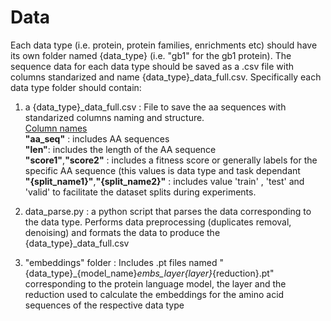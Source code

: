 # Data

Each data type (i.e. protein, protein families, enrichments etc) should have its own folder named {data_type} (i.e. "gb1" for the gb1 protein). The sequence data for each data type should be saved as a .csv file with columns standarized and name {data_type}_data_full.csv. Specifically each data type folder should contain: 

1) a {data_type}_data_full.csv : File to save the aa sequences with standarized columns naming and structure.<br />
   <ins>Column names</ins><br />
                **"aa_seq"** : includes AA sequences <br />
                **"len"**: includes the length of the AA sequence<br />
                **"score1"**,**"score2"** : includes a fitness score or generally labels for the specific AA sequence (this values is data type and task dependant <br />
                **"{split_name1}"**,**"{split_name2}"** : includes value 'train' , 'test' and 'valid' to facilitate the dataset splits during experiments.<br />

2) data_parse.py : a python script that parses the data corresponding to the data type. Performs data preprocessing (duplicates removal, denoising) and formats the data to produce the {data_type}_data_full.csv

3) "embeddings" folder : Includes .pt files named "{data_type}_{model_name}_embs_layer{layer}_{reduction}.pt" corresponding to the protein language model, the layer and the reduction used to calculate the embeddings for the amino acid sequences of the respective data type

